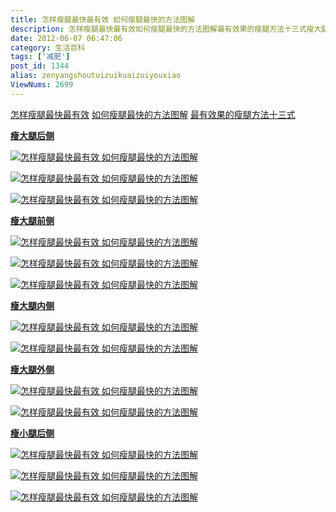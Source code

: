 ```yaml
---
title: 怎样瘦腿最快最有效 如何瘦腿最快的方法图解
description: 怎样瘦腿最快最有效如何瘦腿最快的方法图解最有效果的瘦腿方法十三式瘦大腿后侧瘦大腿前侧瘦大腿内侧瘦大腿外侧瘦小腿后侧
date: 2012-06-07 06:47:06
category: 生活百科
tags: ['减肥']
post_id: 1344
alias: zenyangshoutuizuikuaizuiyouxiao
ViewNums: 2699
---
```


[怎样瘦腿最快最有效](/blog/zenyangshoutuizuikaizuiyouxiao) [如何瘦腿最快的方法图解](/blog/zenyangshoutuizuikaizuiyouxiao) [最有效果的瘦腿方法十三式](/blog/zenyangshoutuizuikaizuiyouxiao)

[**瘦大腿后侧**](/blog/zenyangshoutuizuikaizuiyouxiao)

[![怎样瘦腿最快最有效 如何瘦腿最快的方法图解](http://m3.img.libdd.com/farm3/201/6F42E596FFB5FA9E347562D1340AA7C9_396_600.JPEG "怎样瘦腿最快最有效 如何瘦腿最快的方法图解")](/blog/zenyangshoutuizuikaizuiyouxiao)

[![怎样瘦腿最快最有效 如何瘦腿最快的方法图解](http://m1.img.libdd.com/farm3/140/8F8B4539528FBC7017B956582F8F908C_406_600.JPEG "怎样瘦腿最快最有效 如何瘦腿最快的方法图解")](/blog/zenyangshoutuizuikaizuiyouxiao)

[![怎样瘦腿最快最有效 如何瘦腿最快的方法图解](http://m1.img.libdd.com/farm3/219/3D05A96C15D14B8BB738052D758040DB_416_600.JPEG "怎样瘦腿最快最有效 如何瘦腿最快的方法图解")](/blog/zenyangshoutuizuikaizuiyouxiao)

[**瘦大腿前侧**](/blog/zenyangshoutuizuikaizuiyouxiao)

[![怎样瘦腿最快最有效 如何瘦腿最快的方法图解](http://m3.img.libdd.com/farm3/125/76ECC10E1B0C295FEB7A38A87FFAC87D_500_522.jpg "怎样瘦腿最快最有效 如何瘦腿最快的方法图解")](/blog/zenyangshoutuizuikaizuiyouxiao)

[![怎样瘦腿最快最有效 如何瘦腿最快的方法图解](http://m2.img.libdd.com/farm3/18/8B36E1C1F3A3FAC34BCB6BC3972C2412_453_600.JPEG "怎样瘦腿最快最有效 如何瘦腿最快的方法图解")](/blog/zenyangshoutuizuikaizuiyouxiao)

[![怎样瘦腿最快最有效 如何瘦腿最快的方法图解](http://m3.img.libdd.com/farm3/132/DE1A0D86B04A2B03E881112DE6C99A84_451_600.JPEG "怎样瘦腿最快最有效 如何瘦腿最快的方法图解")](/blog/zenyangshoutuizuikaizuiyouxiao)

[**瘦大腿内侧**](/blog/zenyangshoutuizuikaizuiyouxiao)

[![怎样瘦腿最快最有效 如何瘦腿最快的方法图解](http://m1.img.libdd.com/farm3/103/EBD94DF3210A625FA90D6A268D8A1367_500_438.jpg "怎样瘦腿最快最有效 如何瘦腿最快的方法图解")](/blog/zenyangshoutuizuikaizuiyouxiao)

[![怎样瘦腿最快最有效 如何瘦腿最快的方法图解](http://m1.img.libdd.com/farm3/27/B64F230D798B52E0FA224C2C9246221B_500_487.jpg "怎样瘦腿最快最有效 如何瘦腿最快的方法图解")](/blog/zenyangshoutuizuikaizuiyouxiao)

[**瘦大腿外侧**](/blog/zenyangshoutuizuikaizuiyouxiao)

[![怎样瘦腿最快最有效 如何瘦腿最快的方法图解](http://m3.img.libdd.com/farm3/148/F0414C27D95C4010410CFC5AB2E95994_500_486.jpg "怎样瘦腿最快最有效 如何瘦腿最快的方法图解")](/blog/zenyangshoutuizuikaizuiyouxiao)

[![怎样瘦腿最快最有效 如何瘦腿最快的方法图解](http://m3.img.libdd.com/farm3/18/242866FE67917F4B3E93F5DC83BA4C12_500_498.jpg "怎样瘦腿最快最有效 如何瘦腿最快的方法图解")](/blog/zenyangshoutuizuikaizuiyouxiao)

[**瘦小腿后侧**](/blog/zenyangshoutuizuikaizuiyouxiao)

[![怎样瘦腿最快最有效 如何瘦腿最快的方法图解](http://m1.img.libdd.com/farm3/151/2D1FD26D5D8C019F3B48CBB64696D997_442_600.JPEG "怎样瘦腿最快最有效 如何瘦腿最快的方法图解")](/blog/zenyangshoutuizuikaizuiyouxiao)

[![怎样瘦腿最快最有效 如何瘦腿最快的方法图解](http://m2.img.libdd.com/farm3/187/FF5C35121314612350A441854C6CD7BB_400_600.JPEG "怎样瘦腿最快最有效 如何瘦腿最快的方法图解")](/blog/zenyangshoutuizuikaizuiyouxiao)

[![怎样瘦腿最快最有效 如何瘦腿最快的方法图解](http://m1.img.libdd.com/farm3/125/F1A31744038DB2273DE1E2FDC1A4877D_395_600.JPEG "怎样瘦腿最快最有效 如何瘦腿最快的方法图解")](/blog/zenyangshoutuizuikaizuiyouxiao)


